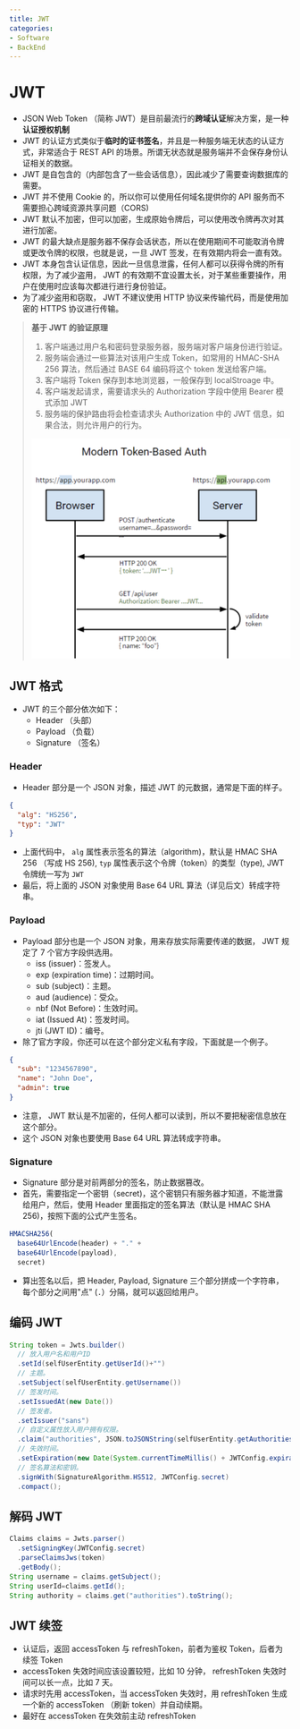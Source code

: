 ```yaml
---
title: JWT
categories:
- Software
- BackEnd
---
```

# JWT

- JSON Web Token （简称 JWT）是目前最流行的**跨域认证**解决方案，是一种**认证授权机制**
- JWT 的认证方式类似于**临时的证书签名**，并且是一种服务端无状态的认证方式，非常适合于 REST API 的场景。所谓无状态就是服务端并不会保存身份认证相关的数据。
- JWT 是自包含的（内部包含了一些会话信息），因此减少了需要查询数据库的需要。
-  JWT 并不使用 Cookie 的，所以你可以使用任何域名提供你的 API 服务而不需要担心跨域资源共享问题（CORS)
-  JWT 默认不加密，但可以加密，生成原始令牌后，可以使用改令牌再次对其进行加密。
-  JWT 的最大缺点是服务器不保存会话状态，所以在使用期间不可能取消令牌或更改令牌的权限，也就是说，一旦 JWT 签发，在有效期内将会一直有效。
-  JWT 本身包含认证信息，因此一旦信息泄露，任何人都可以获得令牌的所有权限，为了减少盗用， JWT 的有效期不宜设置太长，对于某些重要操作，用户在使用时应该每次都进行进行身份验证。
-  为了减少盗用和窃取， JWT 不建议使用 HTTP 协议来传输代码，而是使用加密的 HTTPS 协议进行传输。

> **基于 JWT 的验证原理**
>
> 1. 客户端通过用户名和密码登录服务器，服务端对客户端身份进行验证。
> 2. 服务端会通过一些算法对该用户生成 Token，如常用的 HMAC-SHA 256 算法，然后通过 BASE 64 编码将这个 token 发送给客户端。
> 3. 客户端将 Token 保存到本地浏览器，一般保存到 localStroage 中。
> 4. 客户端发起请求，需要请求头的 Authorization 字段中使用 Bearer 模式添加 JWT
> 5. 服务端的保护路由将会检查请求头 Authorization 中的 JWT 信息，如果合法，则允许用户的行为。
>
> <img src="https://raw.githubusercontent.com/LuShan123888/Files/main/Pictures/2021-03-05-1010726-20191103045557729-778248059.png" alt="img" style="zoom:50%;" />　　

## JWT 格式

- JWT 的三个部分依次如下：
  - Header （头部）
  - Payload （负载）
  - Signature （签名）

### Header

- Header 部分是一个 JSON 对象，描述 JWT 的元数据，通常是下面的样子。

```json
{
  "alg": "HS256",
  "typ": "JWT"
}
```

- 上面代码中， `alg` 属性表示签名的算法（algorithm)，默认是 HMAC SHA 256 （写成 HS 256), `typ` 属性表示这个令牌（token）的类型（type), JWT 令牌统一写为 `JWT`
- 最后，将上面的 JSON 对象使用 Base 64 URL 算法（详见后文）转成字符串。

### Payload

- Payload 部分也是一个 JSON 对象，用来存放实际需要传递的数据， JWT 规定了 7 个官方字段供选用。
  - iss (issuer)：签发人。
  - exp (expiration time)：过期时间。
  - sub (subject)：主题。
  - aud (audience)：受众。
  - nbf (Not Before)：生效时间。
  - iat (Issued At)：签发时间。
  - jti (JWT ID)：编号。
- 除了官方字段，你还可以在这个部分定义私有字段，下面就是一个例子。

```json
{
  "sub": "1234567890",
  "name": "John Doe",
  "admin": true
}
```

- 注意， JWT 默认是不加密的，任何人都可以读到，所以不要把秘密信息放在这个部分。
- 这个 JSON 对象也要使用 Base 64 URL 算法转成字符串。

### Signature

- Signature 部分是对前两部分的签名，防止数据篡改。
- 首先，需要指定一个密钥（secret)，这个密钥只有服务器才知道，不能泄露给用户，然后，使用 Header 里面指定的签名算法（默认是 HMAC SHA 256)，按照下面的公式产生签名。

```javascript
HMACSHA256(
  base64UrlEncode(header) + "." +
  base64UrlEncode(payload),
  secret)
```

- 算出签名以后，把 Header, Payload, Signature 三个部分拼成一个字符串，每个部分之间用"点" (`.`）分隔，就可以返回给用户。

## 编码 JWT

```java
String token = Jwts.builder()
  // 放入用户名和用户ID
  .setId(selfUserEntity.getUserId()+"")
  // 主题。
  .setSubject(selfUserEntity.getUsername())
  // 签发时间。
  .setIssuedAt(new Date())
  // 签发者。
  .setIssuer("sans")
  // 自定义属性放入用户拥有权限。
  .claim("authorities", JSON.toJSONString(selfUserEntity.getAuthorities()))
  // 失效时间。
  .setExpiration(new Date(System.currentTimeMillis() + JWTConfig.expiration))
  // 签名算法和密钥。
  .signWith(SignatureAlgorithm.HS512, JWTConfig.secret)
  .compact();
```

## 解码 JWT

```java
Claims claims = Jwts.parser()
  .setSigningKey(JWTConfig.secret)
  .parseClaimsJws(token)
  .getBody();
String username = claims.getSubject();
String userId=claims.getId();
String authority = claims.get("authorities").toString();
```

## JWT 续签

- 认证后，返回 accessToken 与 refreshToken，前者为鉴权 Token，后者为续签 Token
- accessToken 失效时间应该设置较短，比如 10 分钟， refreshToken 失效时间可以长一点，比如 7 天。
- 请求时先用 accessToken，当 accessToken 失效时，用 refreshToken 生成一个新的 accessToken （刷新 token）并自动续期。
- 最好在 accessToken 在失效前主动 refreshToken

